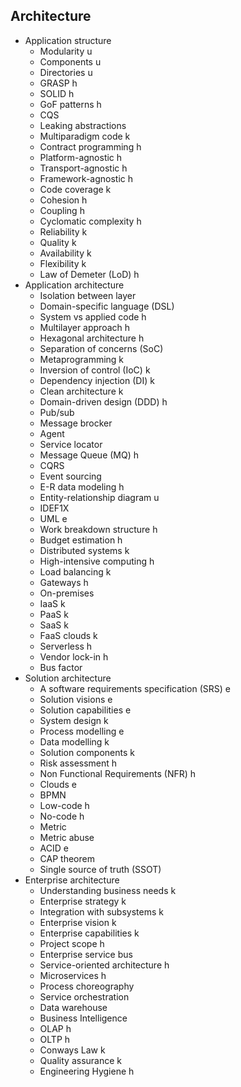 ## Architecture

- Application structure
  - Modularity u
  - Components u
  - Directories  u
  - GRASP h
  - SOLID h
  - GoF patterns h
  - CQS
  - Leaking abstractions
  - Multiparadigm code k
  - Contract programming h
  - Platform-agnostic h
  - Transport-agnostic h
  - Framework-agnostic h
  - Code coverage k
  - Cohesion h
  - Coupling h
  - Cyclomatic complexity h
  - Reliability k
  - Quality k
  - Availability k
  - Flexibility k
  - Law of Demeter (LoD) h
- Application architecture
  - Isolation between layer 
  - Domain-specific language (DSL) 
  - System vs applied code h
  - Multilayer approach h
  - Hexagonal architecture h
  - Separation of concerns (SoC)
  - Metaprogramming k
  - Inversion of control (IoC) k
  - Dependency injection (DI) k
  - Clean architecture k
  - Domain-driven design (DDD) h
  - Pub/sub
  - Message brocker
  - Agent 
  - Service locator
  - Message Queue (MQ) h
  - CQRS
  - Event sourcing
  - E-R data modeling h
  - Entity-relationship diagram u
  - IDEF1X
  - UML e
  - Work breakdown structure h
  - Budget estimation h
  - Distributed systems k
  - High-intensive computing h
  - Load balancing k
  - Gateways h
  - On-premises
  - IaaS k
  - PaaS k
  - SaaS k
  - FaaS clouds k
  - Serverless h
  - Vendor lock-in h
  - Bus factor 
- Solution architecture
  - A software requirements specification (SRS) e
  - Solution visions e
  - Solution capabilities e
  - System design k
  - Process modelling e
  - Data modelling k
  - Solution components k
  - Risk assessment h
  - Non Functional Requirements (NFR) h
  - Clouds e
  - BPMN
  - Low-code h
  - No-code h
  - Metric
  - Metric abuse
  - ACID e
  - CAP theorem
  - Single source of truth (SSOT)
- Enterprise architecture
  - Understanding business needs k
  - Enterprise strategy k
  - Integration with subsystems k
  - Enterprise vision k
  - Enterprise capabilities k
  - Project scope h
  - Enterprise service bus
  - Service-oriented architecture h
  - Microservices h
  - Process choreography 
  - Service orchestration
  - Data warehouse
  - Business Intelligence
  - OLAP h
  - OLTP h
  - Conways Law k
  - Quality assurance k
  - Engineering Hygiene h
